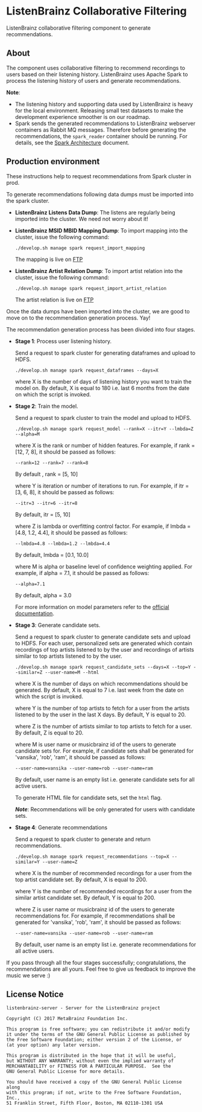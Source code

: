 ListenBrainz Collaborative Filtering
=====================
ListenBrainz collaborative filtering component to generate recommendations.

## About

The component uses collaborative filtering to recommend recordings to users based on their listening history. ListenBrainz uses Apache Spark to process the listening history of users and generate recommendations.

**Note**:  
- The listening history and supporting data used by ListenBrainz is heavy for the local environment. Releasing small test datasets to make the development experience smoother is on our roadmap.
- Spark sends the generated recommendations to ListenBrainz webserver containers as Rabbit MQ messages. Therefore before generating the recommendations, the `spark_reader` container should be running. For details, see the [Spark Architecture](https://listenbrainz.readthedocs.io/en/production/dev/spark-architecture/) document.


## Production environment

These instructions help to request recommendations from Spark cluster in prod.

To generate recommendations following data dumps must be imported into the spark cluster.

- **ListenBrainz Listens Data Dump**: The listens are regularly being imported into the cluster. We need not worry about it!
- **ListenBrainz MSID MBID Mapping Dump**: To import mapping into the cluster, issue the following command:

  `./develop.sh manage spark request_import_mapping`

  The mapping is live on [FTP](http://ftp.musicbrainz.org/pub/musicbrainz/listenbrainz/labs/mappings/msid-mbid-mapping/)

- **ListenBrainz Artist Relation Dump**: To import artist relation into the cluster, issue the following command:

  `./develop.sh manage spark request_import_artist_relation`

  The artist relation is live on [FTP](http://ftp.musicbrainz.org/pub/musicbrainz/listenbrainz/labs/artist-credit-artist-credit-relations/)

Once the data dumps have been imported into the cluster, we are good to move on to the recommendation generation process. Yay!

The recommendation generation process has been divided into four stages.

- **Stage 1**: Process user listening history.

  Send a request to spark cluster for generating dataframes and upload to HDFS.

  `./develop.sh manage spark request_dataframes --days=X`

  where X is the number of days of listening history you want to train the model on. By default, X is equal to 180 i.e. last 6 months from the date on which the script is invoked.

- **Stage 2**: Train the model.

  Send a request to spark cluster to train the model and upload to HDFS.

  `./develop.sh manage spark request_model --rank=X --itr=Y --lmbda=Z --alpha=M`

  where X is the rank or number of hidden features. For example, if rank = [12, 7, 8], it should be passed as follows:

  `--rank=12 --rank=7 --rank=8`

  By default , rank = [5, 10]

  where Y is iteration or number of iterations to run. For example, if itr = [3, 6, 8], it should be passed as follows:

  `--itr=3 --itr=6 --itr=8`

  By default, itr = [5, 10]

  where Z is lambda or overfitting control factor. For example, if lmbda = [4.8, 1.2, 4.4], it should be passed as follows:

  `--lmbda=4.8 --lmbda=1.2 --lmbda=4.4`

  By default, lmbda = [0.1, 10.0]

  where M is alpha or baseline level of confidence weighting applied. For example, if alpha = 7.1, it should be passed as follows:

  `--alpha=7.1`

  By default, alpha = 3.0

  For more information on model parameters refer to the [official documentation](https://spark.apache.org/docs/2.1.0/mllib-collaborative-filtering.html).


- **Stage 3**: Generate candidate sets.

  Send a request to spark cluster to generate candidate sets and upload to HDFS. For each user, personalized sets are generated which contain recordings of top artists listened to by the user and recordings of artists similar to top artists listened to by the user.

  `./develop.sh manage spark request_candidate_sets --days=X --top=Y --similar=Z --user-name=M --html`

  where X is the number of days on which recommendations should be generated. By default, X is equal to 7 i.e. last week from the date on which the script is invoked.

  where Y is the number of top artists to fetch for a user from the artists listened to by the user in the last X days. By default, Y is equal to 20.

  where Z is the number of artists similar to top artists to fetch for a user. By default, Z is equal to 20.

  where M is user name or musicbrainz id of the users to generate candidate sets for. For example, if candidate sets shall be generated for 'vansika', 'rob', 'ram', it should be passed as follows:

  `--user-name=vansika --user-name=rob --user-name=ram`

  By default, user name is an empty list i.e. generate candidate sets for all active users.

  To generate HTML file for candidate sets, set the `html` flag.

  ***Note***: Recommendations will be only generated for users with candidate sets.

- **Stage 4**: Generate recommendations

  Send a request to spark cluster to generate and return recommendations.

  `./develop.sh manage spark request_recommendations --top=X --similar=Y --user-name=Z`

  where X is the number of recommended recordings for a user from the top artist candidate set. By default, X is equal to 200.

  where Y is the number of recommended recordings for a user from the similar artist candidate set. By default, Y is equal to 200.

  where Z is user name or musicbrainz id of the users to generate recommendations for. For example, if recommendations shall be generated for 'vansika', 'rob', 'ram', it should be passed as follows:

  `--user-name=vansika --user-name=rob --user-name=ram`

  By default, user name is an empty list i.e. generate recommendations for all active users.


If you pass through all the four stages successfully; congratulations, the recommendations are all yours. Feel free to give us feedback to improve the music we serve :)


## License Notice

```
listenbrainz-server - Server for the ListenBrainz project

Copyright (C) 2017 MetaBrainz Foundation Inc.

This program is free software; you can redistribute it and/or modify
it under the terms of the GNU General Public License as published by
the Free Software Foundation; either version 2 of the License, or
(at your option) any later version.

This program is distributed in the hope that it will be useful,
but WITHOUT ANY WARRANTY; without even the implied warranty of
MERCHANTABILITY or FITNESS FOR A PARTICULAR PURPOSE.  See the
GNU General Public License for more details.

You should have received a copy of the GNU General Public License along
with this program; if not, write to the Free Software Foundation, Inc.,
51 Franklin Street, Fifth Floor, Boston, MA 02110-1301 USA
```
